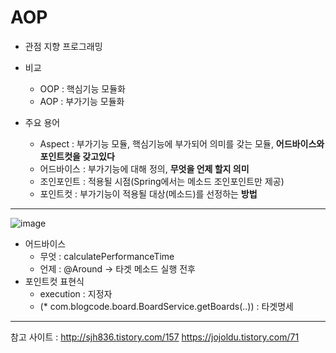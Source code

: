 # AOP  

* 관점 지향 프로그래밍

* 비교
  + OOP : 핵심기능 모듈화  
  + AOP : 부가기능 모듈화  
  
* 주요 용어  
  + Aspect : 부가기능 모듈, 핵심기능에 부가되어 의미를 갖는 모듈, **어드바이스와 포인트컷을 갖고있다**
  + 어드바이스 : 부가기능에 대해 정의, **무엇을 언제 할지 의미**  
  + 조인포인트 : 적용될 시점(Spring에서는 메소드 조인포인트만 제공)
  + 포인트컷 : 부가기능이 적용될 대상(메소드)를 선정하는 **방법**  

***  
    
![image](https://user-images.githubusercontent.com/25604495/50534301-ff169b80-0b7d-11e9-81c9-ba32e7dfe28f.png)  
  
* 어드바이스  
  + 무엇 : calculatePerformanceTime  
  + 언제 : @Around -> 타겟 메소드 실행 전후  
* 포인트컷 표현식  
  + execution : 지정자  
  + (* com.blogcode.board.BoardService.getBoards(..)) : 타겟명세  
  
***
참고 사이트 : http://sjh836.tistory.com/157
             https://jojoldu.tistory.com/71  
